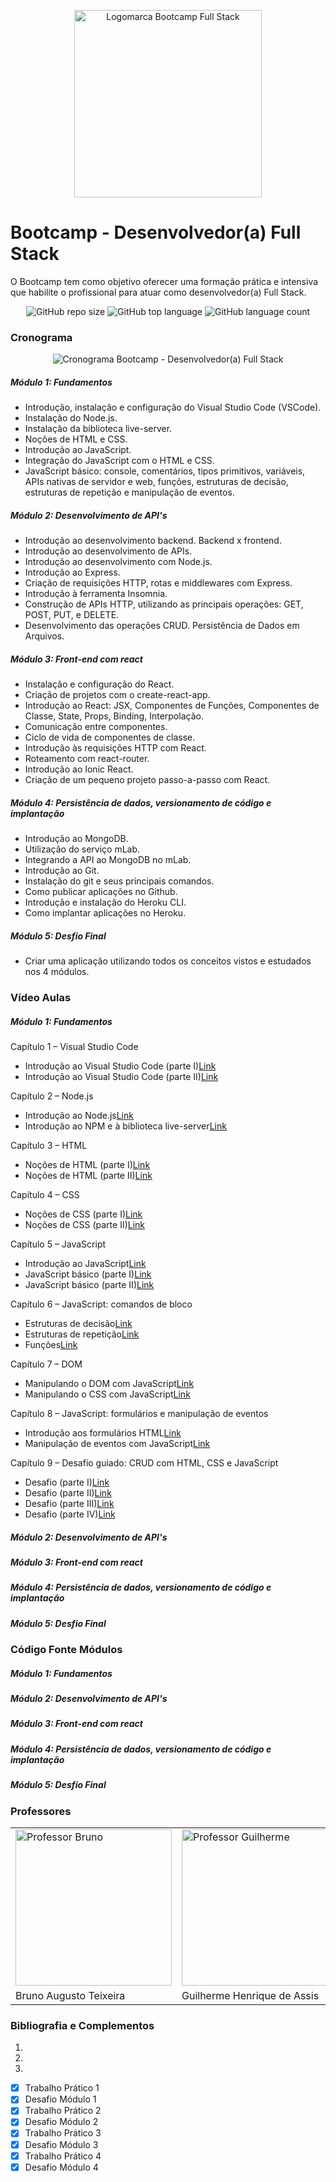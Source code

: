 <p align="center">
  <img src="img/logo/logoFullStack.png" alt="Logomarca Bootcamp Full Stack" width="300" heigth="300">
</p>

# Bootcamp - Desenvolvedor(a) Full Stack

O Bootcamp tem como objetivo oferecer uma formação prática e intensiva que habilite o profissional para atuar como desenvolvedor(a) Full Stack.

<p align="center">
<img alt="GitHub repo size" src="https://img.shields.io/github/repo-size/gpd38/cursoIgtiBootcampFullStack?color=blue">
<img alt="GitHub top language" src="https://img.shields.io/github/languages/top/gpd38/cursoIgtiBootcampFullStack?color=green">
<img alt="GitHub language count" src="https://img.shields.io/github/languages/count/gpd38/cursoIgtiBootcampFullStack?color=red">
</p>

### Cronograma

<p align="center">
  <img src="img/cronograma/cronogramaTurmaBTC211.png" alt="Cronograma Bootcamp - Desenvolvedor(a) Full Stack">
</p>

##### Módulo 1: Fundamentos

- Introdução, instalação e configuração do Visual Studio Code (VSCode).
- Instalação do Node.js.
- Instalação da biblioteca live-server.
- Noções de HTML e CSS.
- Introdução ao JavaScript.
- Integração do JavaScript com o HTML e CSS.
- JavaScript básico: console, comentários, tipos primitivos, variáveis, APIs nativas de servidor e web, funções, estruturas de decisão, estruturas de repetição e manipulação de eventos.

##### Módulo 2: Desenvolvimento de API's

- Introdução ao desenvolvimento backend. Backend x frontend.
- Introdução ao desenvolvimento de APIs.
- Introdução ao desenvolvimento com Node.js.
- Introdução ao Express.
- Criação de requisições HTTP, rotas e middlewares com Express.
- Introdução à ferramenta Insomnia.
- Construção de APIs HTTP, utilizando as principais operações: GET, POST, PUT, e DELETE.
- Desenvolvimento das operações CRUD. Persistência de Dados em Arquivos.

##### Módulo 3: Front-end com react

- Instalação e configuração do React.
- Criação de projetos com o create-react-app.
- Introdução ao React: JSX, Componentes de Funções, Componentes de Classe, State, Props, Binding, Interpolação.
- Comunicação entre componentes.
- Ciclo de vida de componentes de classe.
- Introdução às requisições HTTP com React.
- Roteamento com react-router.
- Introdução ao Ionic React.
- Criação de um pequeno projeto passo-a-passo com React.

##### Módulo 4: Persistência de dados, versionamento de código e implantação

- Introdução ao MongoDB.
- Utilização do serviço mLab.
- Integrando a API ao MongoDB no mLab.
- Introdução ao Git.
- Instalação do git e seus principais comandos.
- Como publicar aplicações no Github.
- Introdução e instalação do Heroku CLI.
- Como implantar aplicações no Heroku.

##### Módulo 5: Desfio Final

- Criar uma aplicação utilizando todos os conceitos vistos e estudados nos 4 módulos.

### Vídeo Aulas

##### Módulo 1: Fundamentos

Capítulo 1 – Visual Studio Code

- Introdução ao Visual Studio Code (parte I)[Link](https://youtu.be/2Xqx3uXqgmU)
- Introdução ao Visual Studio Code (parte II)[Link](https://youtu.be/rC0-gG6P5OM)

Capítulo 2 – Node.js

- Introdução ao Node.js[Link](https://youtu.be/MXRDbzYjRCc)
- Introdução ao NPM e à biblioteca live-server[Link](https://youtu.be/S5CKWihvEYA)

Capítulo 3 – HTML

- Noções de HTML (parte I)[Link](https://youtu.be/ltWg17lBFaI)
- Noções de HTML (parte II)[Link](https://youtu.be/W9IGnR_ZfDA)

Capítulo 4 – CSS

- Noções de CSS (parte I)[Link](https://youtu.be/X_KHZg7mAY0)
- Noções de CSS (parte II)[Link](https://youtu.be/aCTzkB_MgHY)

Capítulo 5 – JavaScript

- Introdução ao JavaScript[Link](https://youtu.be/y-KcPjI_3aM)
- JavaScript básico (parte I)[Link](https://youtu.be/CSaNMq8Pkq0)
- JavaScript básico (parte II)[Link](https://youtu.be/yMxvsSILI5I)

Capítulo 6 – JavaScript: comandos de bloco

- Estruturas de decisão[Link](https://youtu.be/iIXaMOGIYkA)
- Estruturas de repetição[Link](https://youtu.be/demV3B7_Ux4)
- Funções[Link](https://youtu.be/yoSP2WLy0jo)

Capítulo 7 – DOM

- Manipulando o DOM com JavaScript[Link](https://youtu.be/ze052_oDzSs)
- Manipulando o CSS com JavaScript[Link](https://youtu.be/UWxPxKrE0lw)

Capítulo 8 – JavaScript: formulários e manipulação de eventos

- Introdução aos formulários HTML[Link](https://youtu.be/yiUbThn1Ahk)
- Manipulação de eventos com JavaScript[Link](https://youtu.be/UPh1Sm8gbJk)

Capítulo 9 – Desafio guiado: CRUD com HTML, CSS e JavaScript

- Desafio (parte I)[Link](https://youtu.be/wehiEUuZzMQ)
- Desafio (parte II)[Link](https://youtu.be/G5vzouNSgPs)
- Desafio (parte III)[Link](https://youtu.be/Go9VxbDnGZQ)
- Desafio (parte IV)[Link](https://youtu.be/v3sBk8kxnA8)

##### Módulo 2: Desenvolvimento de API's

##### Módulo 3: Front-end com react

##### Módulo 4: Persistência de dados, versionamento de código e implantação

##### Módulo 5: Desfio Final

### Código Fonte Módulos

##### Módulo 1: Fundamentos

##### Módulo 2: Desenvolvimento de API's

##### Módulo 3: Front-end com react

##### Módulo 4: Persistência de dados, versionamento de código e implantação

##### Módulo 5: Desfio Final

### Professores

<table>
  <tr>
    <td><img src="img/professor/brunoTeixeira.png" alt="Professor Bruno" width="250" heigth="250"></td>
    <td><img src="img/professor/guilhermeAssis.png" alt="Professor Guilherme" width="250" heigth="250"></td>
    <td><img src="img/professor/raphaelGomide.png" alt="Professor Raphael" width="250" heigth="250"></td>
  </tr>
  <tr>
    <td>Bruno Augusto Teixeira</td>
    <td>Guilherme Henrique de Assis</td>
    <td>Raphael Ribeiro Gomide</td>
  </tr>
</table>

### Bibliografia e Complementos

1.
2.
3.

- [x] Trabalho Prático 1
- [x] Desafio Módulo 1
- [x] Trabalho Prático 2
- [x] Desafio Módulo 2
- [x] Trabalho Prático 3
- [x] Desafio Módulo 3
- [x] Trabalho Prático 4
- [x] Desafio Módulo 4
